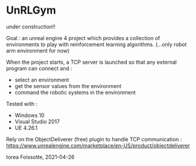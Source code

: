 # UnRLGym

under construction!!

Goal : an unreal engine 4 project which provides a collection of environments to play with reinforcement learning algorithms. (...only robot arm environment for now)

When the project starts, a TCP server is launched so that any external program can connect and :
- select an environment
- get the sensor values from the environment
- command the robotic systems in the environment

Tested with :
- Windows 10
- Visual Studio 2017
- UE 4.26.1

Rely on the ObjectDeliverer (free) plugin to handle TCP communication : https://www.unrealengine.com/marketplace/en-US/product/objectdeliverer

torea Foissotte, 2021-04-26
